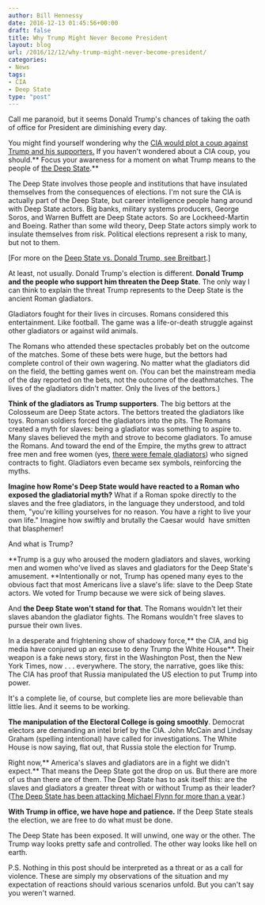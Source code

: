 ```yaml
---
author: Bill Hennessy
date: 2016-12-13 01:45:56+00:00
draft: false
title: Why Trump Might Never Become President
layout: blog
url: /2016/12/12/why-trump-might-never-become-president/
categories:
- News
tags:
- CIA
- Deep State
type: "post"
---
```


Call me paranoid, but it seems Donald Trump's chances of taking the oath of office for President are diminishing every day.

You might find yourself wondering why the [CIA would plot a coup against Trump and his supporters.](https://hennessysview.com/2016/12/11/is-the-cia-plotting-a-coup/) If you haven't wondered about a CIA coup, you should.** Focus your awareness for a moment on what Trump means to the people of [the Deep State](https://www.zerohedge.com/news/2015-09-24/forget-new-world-order-heres-who-really-runs-world).**

The Deep State involves those people and institutions that have insulated themselves from the consequences of elections. I'm not sure the CIA is actually part of the Deep State, but career intelligence people hang around with Deep State actors. Big banks, military systems producers, George Soros, and Warren Buffett are Deep State actors. So are Lockheed-Martin and Boeing. Rather than some wild theory, Deep State actors simply work to insulate themselves from risk. Political elections represent a risk to many, but not to them.

[For more on the [Deep State vs. Donald Trump, see Breitbart](https://www.breitbart.com/big-government/2016/12/12/virgil-the-deep-state-vs-donald-trump/).]

At least, not usually. Donald Trump's election is different. **Donald Trump and the people who support him threaten the Deep State**. The only way I can think to explain the threat Trump represents to the Deep State is the ancient Roman gladiators.

Gladiators fought for their lives in circuses. Romans considered this entertainment. Like football. The game was a life-or-death struggle against other gladiators or against wild animals.

The Romans who attended these spectacles probably bet on the outcome of the matches. Some of these bets were huge, but the bettors had complete control of their own wagering. No matter what the gladiators did on the field, the betting games went on. (You can bet the mainstream media of the day reported on the bets, not the outcome of the deathmatches. The lives of the gladiators didn't matter. Only the lives of the bettors.)

**Think of the gladiators as Trump supporters**. The big bettors at the Colosseum are Deep State actors. The bettors treated the gladiators like toys. Roman soldiers forced the gladiators into the pits. The Romans created a myth for slaves: being a gladiator was something to aspire to. Many slaves believed the myth and strove to become gladiators. To amuse the Romans. And toward the end of the Empire, the myths grew to attract free men and free women (yes, [there were female gladiators](https://www.history.com/news/history-lists/10-things-you-may-not-know-about-roman-gladiators)) who signed contracts to fight. Gladiators even became sex symbols, reinforcing the myths.

**Imagine how Rome's Deep State would have reacted to a Roman who exposed the gladiatorial myth?** What if a Roman spoke directly to the slaves and the free gladiators, in the language they understood, and told them, "you're killing yourselves for no reason. You have a right to live your own life." Imagine how swiftly and brutally the Caesar would  have smitten that blasphemer!

And what is Trump?

**Trump is a guy who aroused the modern gladiators and slaves, working men and women who've lived as slaves and gladiators for the Deep State's amusement. **Intentionally or not, Trump has opened many eyes to the obvious fact that most Americans live a slave's life: slave to the Deep State actors. We voted for Trump because we were sick of being slaves.

And **the Deep State won't stand for that**. The Romans wouldn't let their slaves abandon the gladiator fights. The Romans wouldn't free slaves to pursue their own lives.

In a desperate and frightening show of shadowy force,** the CIA, and big media have conjured up an excuse to deny Trump the White House**. Their weapon is a fake news story, first in the Washington Post, then the New York Times, now . . . everywhere. The story, the narrative, goes like this: The CIA has proof that Russia manipulated the US election to put Trump into power.

It's a complete lie, of course, but complete lies are more believable than little lies. And it seems to be working.

**The manipulation of the Electoral College is going smoothly**. Democrat electors are demanding an intel brief by the CIA. John McCain and Lindsay Graham (spelling intentional) have called for investigations. The White House is now saying, flat out, that Russia stole the election for Trump.

Right now,** America's slaves and gladiators are in a fight we didn't expect.** That means the Deep State got the drop on us. But there are more of us than there are of them. The Deep State has to ask itself this: are the slaves and gladiators a greater threat with or without Trump as their leader? ([The Deep State has been attacking Michael Flynn for more than a year](https://usdefensewatch.com/2016/11/fear-and-loathing-inside-the-deep-state/).)

**With Trump in office, we have hope and patience.** If the Deep State steals the election, we are free to do what must be done.

The Deep State has been exposed. It will unwind, one way or the other. The Trump way looks pretty safe and controlled. The other way looks like hell on earth.

P.S. Nothing in this post should be interpreted as a threat or as a call for violence. These are simply my observations of the situation and my expectation of reactions should various scenarios unfold. But you can't say you weren't warned.
